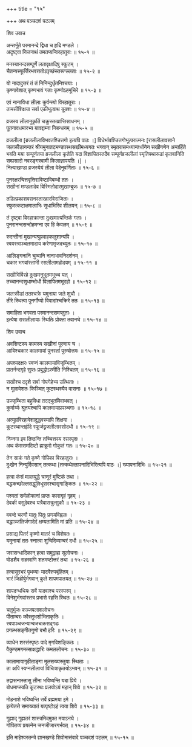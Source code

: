+++
title = "१५"

+++
अथ पञ्चदशं पटलम्   
  
  
शिव उवाच   
  
  
अन्तर्भूते परमानन्दे द्विधा च हृदि मण्डले ।  
अदृष्ट्वा निजनाथं तमतप्यन्विरहातुराः ॥ १५-१ ॥  
  
मनस्यानन्दसम्पूर्णे लतावृक्षादिषु स्फुटम् ।  
चैतन्यस्फूर्त्तिरभवत्ततोऽपृच्छंस्तरूꣳल्लताः ॥ १५-२ ॥  
  
यो नादादुत्तरं तं तं निनिन्दुर्धृतनिश्चयाः ।  
कृष्णावेशात् कृष्णभावं गताः कृष्णोऽहमूचिरे ॥ १५-३ ॥  
  
एवं नानाविधा लीलाः कुर्वन्त्यो विरहातुराः ।  
तामसीशिक्षया सर्वा एकीभूत्वाथ यूयशः ॥ १५-४ ॥  
  
व्रजस्य लीलानुकृतिं चक्रुस्तत्प्राप्तिसाधनम् ।  
पूतनावधमारभ्य यावद्दाम्ना निबन्धनम् ॥ १५-५ ॥  
  
व्रजलीला [ब्रजलीलाविभवतश्चित्तगो इत्यपि पाठः ।] विधेर्भावश्चित्तगोभूत्परात्मनः [रासलीलावसाने जलक्रीडानन्तरं श्रीयमुनातटमण्डपस्थसखीमध्यगतः भगवान् स्मृतरासमध्यान्तर्धानेन सखीगणेन अन्तर्हिते भवति मया सम्पूर्णतया व्रजलीला कृतेति यदा विज्ञापितस्तदैव सम्पूर्णव्रजलीलां स्मृतिपथारूढां कृतवानिति सम्प्रसादो नवरङ्गस्वामी किलाज्ञापयति ।] ।  
नित्याखण्डा व्रजस्येयं लीला वेदेनुवर्णिताः ॥ १५-६ ॥  
  
पुनरक्षरचित्तवृत्तिराविष्टाविबम्भौ ततः ।  
सखीनां मण्डलादेव विस्मितोदारमुखाम्बुजः ॥ १५-७ ॥  
  
तडित्प्रकाशवसनस्तारहारविराजिताः ।  
स्फुरत्कटाक्षमालाभिः सुधाभिरिव शीलयन् ॥ १५-८ ॥  
  
तं दृष्ट्वा विरहाक्रान्ता दुःखमात्यन्तिकं गताः ।  
पुनरानन्दसन्दोहमग्ना एव हि केवलम् ॥ १५-९ ॥  
  
रुदन्तीनां मुखान्यश्रुप्रवाहकलुशान्यपि ।  
स्ववस्त्राञ्चलमादाय करेणामृजदच्युतः ॥ १५-१० ॥  
  
आलिङ्गनानि चुम्बानि नानाभावनिदर्शनम् ।  
चकार भगवांस्ताभी रसलीलामहोदयम् ॥ १५-११ ॥  
  
सखीभिर्विरहे दुःखमनुभूतमभूच्च यत् ।  
तच्चानन्दसुधाम्भोधौ विलापितमभूदहो ॥ १५-१२ ॥  
  
जलक्रीडां ततश्चक्रे यमुनाया जले शुचौ ।  
तीरे स्थित्वा पुनर्गोप्यो विवादांश्चक्रिरे ततः ॥ १५-१३ ॥  
  
समाहिता भगवता परमानन्दसमप्लुताः ।  
इत्येषा रासलीलायाः स्थितिः प्रोक्ता तवानघे ॥ १५-१४ ॥  
  
  
शिव उवाच   
  
  
अवशिष्टस्य कामस्य सखीनां पूरणाय च ।  
आविश्चकार कालमायां पुनस्तां पुरुषोत्तमः ॥ १५-१५ ॥  
  
अपश्यदक्षरः स्वप्नं कालमायाविजृम्भितम् ।  
प्रातर्नन्दगृहे सुप्तः प्रबुद्धोऽस्मीति निश्चितम् ॥ १५-१६ ॥  
  
सखीश्च ददृशे सर्वा गोपगेहेभ्य उत्थिताः ।  
न मूलावेशतः किञ्चित् कूटस्थस्यैव वासनाः ॥ १५-१७ ॥  
  
उज्जृम्भिता बहुविधा तदद्भुतमिवाभवत् ।  
कुर्मार्य्यः श्रुतयश्चापि कालमायाप्रपञ्चगाः ॥ १५-१८ ॥  
  
अत्युग्रविरहावेशादुद्धवस्यापि शिक्षया ।  
कूटस्थान्तर्हृदि स्फूर्जद्व्रजलीलारसोदधौ ॥ १५-१९ ॥  
  
निम्नगा इव तिष्ठन्ति तच्चित्तस्य रसस्पृशः ।  
अथ कंससमदिष्टो ह्यक्रूरो गोकुलं गतः ॥ १५-२० ॥  
  
तेन साकं गते कृष्णे गोपिका विरहातुराः ।  
दुःखेन निन्युर्दिवसान् तत्कथा [तत्कथेल्लापनादिभिरित्यपि पाठः ।] ख्यापनादिभिः ॥ १५-२१ ॥  
  
हत्वा कंसं मल्लयुद्धे चाणूरं मुष्टिकं तथा ।  
बद्धकच्छोल्लसद्धूलिधूसरश्चासृगाङ्कितः ॥ १५-२२ ॥  
  
पश्यतां सर्वलोकानां प्राप्तः कारागृहं गृहम् ।  
देवकी वसुदेवश्च यत्रैवासत्रुत्सुकौ ॥ १५-२३ ॥  
  
ववन्दे चरणौ मातुः पितुः प्रणयविह्वलः ।  
बद्धाञ्जलिर्जगादेदं क्षम्यतामिति मां प्रति ॥ १५-२४ ॥  
  
प्रसाद्य पितरं कृष्णो मातरं च विशेषतः ।  
यमुनायां ततः स्नात्वा शुचिदिव्याम्बरं दधौ ॥ १५-२५ ॥  
  
जरासन्धादिकान् हत्वा समुद्वाह्य सुलोचनाः ।  
षोडशैव सहस्राणि शतमष्टोत्तरं तथा ॥ १५-२६ ॥  
  
हत्वासुरभरं पृथव्याः यादवैरुपबृंहितम् ।  
भारं जिहीर्षुर्भगवान् कुले शापमपातयत् ॥ १५-२७ ॥  
  
शापदग्धधियः सर्वे यादवाश्च परस्परम् ।  
विनेशुर्भगवांस्तत्र प्रभासे रहसि स्थितः ॥ १५-२८ ॥  
  
चतुर्भुजः कञ्जपलाशलोचनः   
पीताम्बरः कौस्तुभशोभिताकृतिः ।  
स्वपाञ्चजन्याम्बजचक्रसद्गदः   
प्रगल्भसङ्गीतगुणो बभौ हरिः ॥ १५-२९ ॥  
  
व्याधेन शरसंस्पृष्टः पादे मृगविशङ्कितः ।  
वैकुण्ठमगमत्साक्षद्धारिः कमललोचनः ॥ १५-३० ॥  
  
कालामायागृहीताङ्गा मूलसख्यस्तुयाः स्थिताः ।  
ता अपि स्वप्नलीलायां विचित्राकृतयोऽभवन् ॥ १५-३१ ॥  
  
तद्वासनास्तासु लीना भविष्यन्ति यदा प्रिये ।  
बोधमाप्स्यति कूटस्थः प्रलयोऽयं महान् शिवे ॥ १५-३२ ॥  
  
मोहनाशे भविष्यन्ति सर्वे ब्रह्ममया इमे ।  
इत्येतत्ते समाख्यातं यत्पृष्टोऽहं त्वया शिवे ॥ १५-३३ ॥  
  
गुह्याद् गुह्यतरं शास्त्रमिदमुक्त मयाऽनघे ।  
गोपितव्यं प्रयत्नेन जनजीजारगर्भवत् ॥ १५-३४ ॥  
  
  
इति माहेश्वरतन्त्रे ज्ञानखण्डे शिवोमासंवादे पञ्चदशं पटलम् ॥ १५-१५ ॥  
  
  
  
  